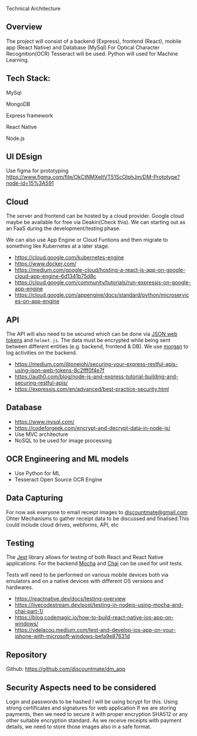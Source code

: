 Technical Architecture

## Overview

The project will consist of a backend (Express), frontend (React), mobile app (React Native) and Database (MySql).For Optical Character Recognition(OCR) Tesseract will be used. Python will used for Machine Learning.

## Tech Stack:

MySql

MongoDB

Express framework

React Native

Node.js

## UI DEsign

Use figma for prototyping
https://www.figma.com/file/OkCtNMXeltVT51ScOIphJm/DM-Prototype?node-id=15%3A591

## Cloud

The server and frontend can be hosted by a cloud provider.
Google cloud maybe be available for free via Deakin(Check this).
We can  starting out as an FaaS during the development/testing phase.

We can also use App Engine or Cloud Funtions and then migrate to something like Kubernetes at a later stage.

- https://cloud.google.com/kubernetes-engine
- https://www.docker.com/
- https://medium.com/google-cloud/hosting-a-react-js-app-on-google-cloud-app-engine-6d1341b75d8c
- https://cloud.google.com/community/tutorials/run-expressjs-on-google-app-engine
- https://cloud.google.com/appengine/docs/standard/python/microservices-on-app-engine

## API

The API will also need to be secured which can be done via [JSON web tokens](https://jwt.io/) and `helmet.js`.
The data must be encrypted while being sent between different entities (e.g. backend, frontend & DB).
We use [morgan](https://www.npmjs.com/package/morgan) to log activities on the backend.

- https://medium.com/@onejohi/securing-your-express-restful-apis-using-json-web-tokens-8c2fff0f4e7f
- https://auth0.com/blog/node-js-and-express-tutorial-building-and-securing-restful-apis/
- https://expressjs.com/en/advanced/best-practice-security.html

## Database

- https://www.mysql.com/
- https://codeforgeek.com/encrypt-and-decrypt-data-in-node-js/
- Use MVC architecture 	 
- NoSQL to be used for image processing 

 
## OCR Engineering and ML models 

- Use Python for ML 
- Tesseract Open Source OCR Engine
 
 
## Data Capturing 

For now ask everyone to email receipt images to discountmate@gmail.com 
Ohter Mechanisms to gather receipt data to be discussed and finalised.This could include cloud drives, webforms, API, etc 

## Testing

The [Jest](https://jestjs.io/) library allows for testing of both React and React Native applications.
For the backend [Mocha](https://www.npmjs.com/package/mocha) and [Chai](https://www.npmjs.com/package/chai) can be used for unit tests.

Tests will need to be performed on various mobile devices both via emulators and on a native devices with different OS versions and hardwares.

- https://reactnative.dev/docs/testing-overview
- https://livecodestream.dev/post/testing-in-nodejs-using-mocha-and-chai-part-1/
- https://blog.codemagic.io/how-to-build-react-native-ios-app-on-windows/
- https://vdelacou.medium.com/test-and-develop-ios-app-on-your-iphone-with-microsoft-windows-befa9e87631d

## Repository
Github: https://github.com/discountmate/dm_app

## Security Aspects need to be considered 

Login and passwords to be hashed I will be using bcrypt for this. 
Using strong certificates and signatures for web application 
If we are storing payments, then we need to secure it with proper encryption SHA512 or any other suitable encryption standard. 
As we receive receipts with payment details, we need to store those images also in a safe format.  

